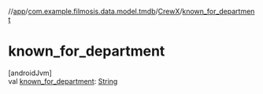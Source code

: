 //[app](../../../index.md)/[com.example.filmosis.data.model.tmdb](../index.md)/[CrewX](index.md)/[known_for_department](known_for_department.md)

# known_for_department

[androidJvm]\
val [known_for_department](known_for_department.md): [String](https://kotlinlang.org/api/latest/jvm/stdlib/kotlin/-string/index.html)
